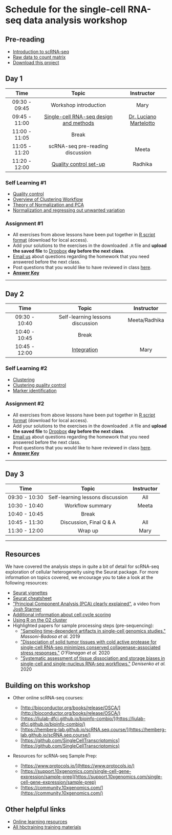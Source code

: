 # Schedule for the single-cell RNA-seq data analysis workshop

## Pre-reading

* [Introduction to scRNA-seq](../lessons/01_intro_to_scRNA-seq.md)
* [Raw data to count matrix](../lessons/02_SC_generation_of_count_matrix.md)
* [Download this project](https://www.dropbox.com/sh/pgyjaf507mxixuy/AABMhBOcqyoY147aOh3gx4HTa?dl=1)

## Day 1

| Time |  Topic  | Instructor |
|:-----------:|:----------:|:--------:|
| 09:30 - 09:45 | Workshop introduction | Mary |
| 09:45 - 11:00| [Single-cell RNA-seq design and methods](https://www.dropbox.com/s/c3z0l5mvnfis3xd/SCC_HBC_082020_final.pdf?dl=1) | [Dr. Luciano Martelotto](https://singlecellcore.hms.harvard.edu/people/luciano-martelotto) |
| 11:00 - 11:05 | Break |
| 11:05 - 11:20 | scRNA-seq pre-reading discussion | Meeta |
| 11:20 - 12:00 | [Quality control set-up](../lessons/03_SC_quality_control-setup.md) | Radhika |


### Self Learning #1

* [Quality control](../lessons/04_SC_quality_control.md)
* [Overview of Clustering Workflow](../lessons/postQC_workflow.md)
* [Theory of Normalization and PCA](../lessons/05_normalization_and_PCA.md)
* [Normalization and regressing out unwanted variation](../lessons/06_SC_SCT_normalization.md)

### Assignment #1
* All exercises from above lessons have been put together in [R script format](../homework/Day1_exercise.R) (download for local access).
* Add your solutions to the exercises in the downloaded `.R` file and **upload the saved file** to [Dropbox](https://www.dropbox.com/request/l8t3NLz2XPHMM7jEKrwC) **day before the next class**.
* [Email us](mailto:hbctraining@hsph.harvard.edu) about questions regarding the homework that you need answered before the next class.
* Post questions that you would like to have reviewed in class [here](https://PollEv.com/hbctraining945).
* **[Answer Key](../homework/Day1_exercise_answer_key.R)**

***

## Day 2

| Time |  Topic  | Instructor |
|:-----------:|:----------:|:--------:|
| 09:30 - 10:40 | Self-learning lessons discussion | Meeta/Radhika |
| 10:40 - 10:45 | Break |
| 10:45 - 12:00| [Integration](../lessons/06_integration.md) | Mary |

### Self Learning #2
* [Clustering](../lessons/07_SC_clustering_cells_SCT.md)
* [Clustering quality control](../lessons/08_SC_clustering_quality_control.md)
* [Marker identification](../lessons/09_merged_SC_marker_identification.md)

### Assignment #2
* All exercises from above lessons have been put together in [R script format](../homework/Day2_exercise.R) (download for local access).
* Add your solutions to the exercises in the downloaded `.R` file and **upload the saved file** to [Dropbox](https://www.dropbox.com/request/nhEGYgDIVietjfgzR30r) **day before the next class**.
* [Email us](mailto:hbctraining@hsph.harvard.edu) about questions regarding the homework that you need answered before the next class.
* Post questions that you would like to have reviewed in class [here](https://PollEv.com/hbctraining945).
* **[Answer Key](../homework/Day2_exercise_answer_key.R)**

***

## Day 3

| Time |  Topic  | Instructor |
|:-----------:|:----------:|:--------:|
| 09:30 - 10:30 | Self-learning lessons discussion | All |
| 10:30 - 10:40 | Workflow summary | Meeta |
| 10:40 - 10:45 | Break |
| 10:45 - 11:30 | Discussion, Final Q & A | All |
| 11:30 - 12:00 | Wrap up | Mary |

***

## Resources
We have covered the analysis steps in quite a bit of detail for scRNA-seq exploration of cellular heterogeneity using the Seurat package. For more information on topics covered, we encourage you to take a look at the following resources:

* [Seurat vignettes](https://satijalab.org/seurat/vignettes.html)
* [Seurat cheatsheet](https://satijalab.org/seurat/essential_commands.html)
* ["Principal Component Analysis (PCA) clearly explained"](https://www.youtube.com/watch?v=_UVHneBUBW0), a video from [Josh Starmer](https://twitter.com/joshuastarmer)
* [Additional information about cell cycle scoring](../lessons/cell_cycle_scoring.md)
* [Using R on the O2 cluster](https://hbctraining.github.io/Intro-to-Unix-QMB/lessons/R_on_o2.html)
* Highlighted papers for sample processing steps (pre-sequencing):
  - ["Sampling time-dependent artifacts in single-cell genomics studies."](https://genomebiology.biomedcentral.com/articles/10.1186/s13059-020-02032-0) *Massoni-Badosa et al.* 2019
  - ["Dissociation of solid tumor tissues with cold active protease for single-cell RNA-seq minimizes conserved collagenase-associated stress responses."](https://genomebiology.biomedcentral.com/articles/10.1186/s13059-019-1830-0) *O'Flanagan et al.* 2020
  - ["Systematic assessment of tissue dissociation and storage biases in single-cell and single-nucleus RNA-seq workflows."](https://genomebiology.biomedcentral.com/articles/10.1186/s13059-020-02048-6) *Denisenko et al.* 2020


## Building on this workshop

* Other online scRNA-seq courses:
  - [http://bioconductor.org/books/release/OSCA/](http://bioconductor.org/books/release/OSCA/)
  - [https://liulab-dfci.github.io/bioinfo-combio/](https://liulab-dfci.github.io/bioinfo-combio/)
  - [https://hemberg-lab.github.io/scRNA.seq.course/](https://hemberg-lab.github.io/scRNA.seq.course/)
  - [https://github.com/SingleCellTranscriptomics](https://github.com/SingleCellTranscriptomics)

* Resources for scRNA-seq Sample Prep:
  - [https://www.protocols.io/](https://www.protocols.io/)
  - [https://support.10xgenomics.com/single-cell-gene-expression/sample-prep](https://support.10xgenomics.com/single-cell-gene-expression/sample-prep)
  - [https://community.10xgenomics.com/](https://community.10xgenomics.com/)

## Other helpful links
* [Online learning resources](https://hbctraining.github.io/bioinformatics_online/lists/online_trainings.html)
* [All hbctraining training materials](https://hbctraining.github.io/main)


